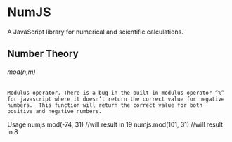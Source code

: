 # NumJS
A JavaScript library for numerical and scientific calculations.

## Number Theory
######   mod(n,m)
    Modulus operator. There is a bug in the built-in modulus operator “%” for javascript where it doesn’t return the correct value for negative numbers.  This function will return the correct value for both positive and negative numbers.

Usage
  numjs.mod(-74, 31) //will result in 19
  numjs.mod(101, 31) //will result in 8


